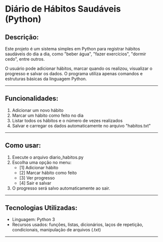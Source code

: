 # Diário de Hábitos Saudáveis (Python)

## Descrição:
Este projeto é um sistema simples em Python para registrar hábitos saudáveis do dia a dia, como "beber água", "fazer exercícios", "dormir cedo", entre outros.

O usuário pode adicionar hábitos, marcar quando os realizou, visualizar o progresso e salvar os dados. O programa utiliza apenas comandos e estruturas básicas da linguagem Python.

---

## Funcionalidades:
1. Adicionar um novo hábito
2. Marcar um hábito como feito no dia
3. Listar todos os hábitos e o número de vezes realizados
4. Salvar e carregar os dados automaticamente no arquivo "habitos.txt"

---

## Como usar:
1. Execute o arquivo diario_habitos.py
2. Escolha uma opção no menu:
   - [1] Adicionar hábito
   - [2] Marcar hábito como feito
   - [3] Ver progresso
   - [4] Sair e salvar
3. O progresso será salvo automaticamente ao sair.

---

## Tecnologias Utilizadas:
- Linguagem: Python 3
- Recursos usados: funções, listas, dicionários, laços de repetição, condicionais, manipulação de arquivos (.txt)

---
